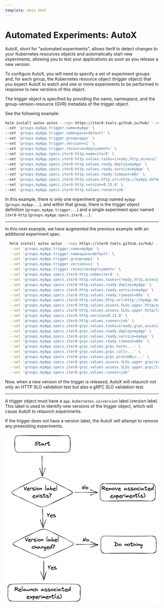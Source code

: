 ```yaml
---
template: main.html
---
```


# Automated Experiments: AutoX

AutoX, short for "automated experiments", allows Iter8 to detect changes to your Kubernetes resources objects and automatically start new experiments, allowing you to test your applications as soon as you release a new version.

To configure AutoX, you will need to specify a set of experiment groups and, for each group, the Kubernetes resource object (trigger object) that you expect AutoX to watch and one or more experiments to be performed in response to new versions of this object.

The trigger object is specified by providing the name, namespace, and the group-version-resource (GVR) metadata of the trigger object.

See the following example:

```bash
helm install autox autox --repo https://iter8-tools.github.io/hub/ --version 0.1.6 \
--set 'groups.myApp.trigger.name=myApp' \
--set 'groups.myApp.trigger.namespace=default' \
--set 'groups.myApp.trigger.group=apps' \
--set 'groups.myApp.trigger.version=v1' \
--set 'groups.myApp.trigger.resource=deployments' \
--set 'groups.myApp.specs.iter8-http.name=iter8' \
--set 'groups.myApp.specs.iter8-http.values.tasks={ready,http,assess}' \
--set 'groups.myApp.specs.iter8-http.values.ready.deploy=myApp' \
--set 'groups.myApp.specs.iter8-http.values.ready.service=myApp' \
--set 'groups.myApp.specs.iter8-http.values.ready.timeout=60s' \
--set 'groups.myApp.specs.iter8-http.values.http.url=http://myApp.default/get' --set 'groups.myApp.specs.iter8-http.values.assess.SLOs.upper.http/error-count=0' --set 'groups.myApp.specs.iter8-http.values.assess.SLOs.upper.http/latency-mean=50' \
--set 'groups.myApp.specs.iter8-http.version=0.13.0' \
--set 'groups.myApp.specs.iter8-http.values.runner=job'
```

In this example, there is only one experiment group named `myApp` (`groups.myApp...`), and within that group, there is the trigger object definition (`groups.myApp.trigger...`) and a single experiment spec named `iter8-http` (`groups.myApp.specs.iter8...`).

***

In this next example, we have augmented the previous example with an additional experiment spec.

```bash
  helm install autox autox --repo https://iter8-tools.github.io/hub/ --version 0.1.6 \
  --set 'groups.myApp.trigger.name=myApp' \
  --set 'groups.myApp.trigger.namespace=default' \
  --set 'groups.myApp.trigger.group=apps' \
  --set 'groups.myApp.trigger.version=v1' \
  --set 'groups.myApp.trigger.resource=deployments' \
  --set 'groups.myApp.specs.iter8-http.name=iter8' \
  --set 'groups.myApp.specs.iter8-http.values.tasks={ready,http,assess}' \
  --set 'groups.myApp.specs.iter8-http.values.ready.deploy=myApp' \
  --set 'groups.myApp.specs.iter8-http.values.ready.service=myApp' \
  --set 'groups.myApp.specs.iter8-http.values.ready.timeout=60s' \
  --set 'groups.myApp.specs.iter8-http.values.http.url=http://myApp.default/get' \
  --set 'groups.myApp.specs.iter8-http.values.assess.SLOs.upper.http/error-count=0' \
  --set 'groups.myApp.specs.iter8-http.values.assess.SLOs.upper.http/latency-mean=50' \
  --set 'groups.myApp.specs.iter8-http.version=0.13.0' \
  --set 'groups.myApp.specs.iter8-http.values.runner=job' \
  --set 'groups.myApp.specs.iter8-grpc.values.tasks={ready,grpc,assess}' \
  --set 'groups.myApp.specs.iter8-grpc.values.ready.deploy=myApp' \
  --set 'groups.myApp.specs.iter8-grpc.values.ready.service=myApp' \
  --set 'groups.myApp.specs.iter8-grpc.values.ready.timeout=60s' \
  --set 'groups.myApp.specs.iter8-grpc.values.grpc.host=...' \
  --set 'groups.myApp.specs.iter8-grpc.values.grpc.call=...' \
  --set 'groups.myApp.specs.iter8-grpc.values.grpc.protoURL=...' \
  --set 'groups.myApp.specs.iter8-grpc.values.assess.SLOs.upper.grpc/error-rate=0' \
  --set 'groups.myApp.specs.iter8-grpc.values.assess.SLOs.upper.grpc/latency/latency-mean=50' \
  --set 'groups.myApp.specs.iter8-grpc.values.runner=job'
```

Now, when a new version of the trigger is released, AutoX will relaunch not only an HTTP SLO validation test but also a gRPC SLO validation test.

***

A trigger object must have a `app.kubernetes.io/version` label (version label. This label is used to identify new versions of the trigger object, which will cause AutoX to relaunch experiments.

If the trigger does not have a version label, the AutoX will attempt to remove any preexisting experiments.

![AutoX flowchart](images/flowchart.png)